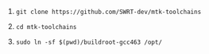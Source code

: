 1. `git clone https://github.com/SWRT-dev/mtk-toolchains`

2. `cd mtk-toolchains`

3. `sudo ln -sf $(pwd)/buildroot-gcc463 /opt/`

